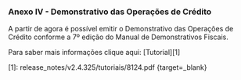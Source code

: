 ### **Anexo IV - Demonstrativo das Operações de Crédito**

A partir de agora é possível emitir o Demonstrativo das Operações de Crédito conforme a 7º edição do Manual de Demonstrativos Fiscais. 
 


Para saber mais informações clique aqui: [Tutorial][1]

[1]: release_notes/v2.4.325/tutoriais/8124.pdf {target=_blank}
